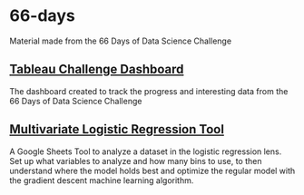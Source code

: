 # 66-days
Material made from the 66 Days of Data Science Challenge

## [Tableau Challenge Dashboard](https://public.tableau.com/profile/lucasbrowdias#!/vizhome/66DaysofDataChallenge/WritingDone)
The dashboard created to track the progress and interesting data from the 66 Days of Data Science Challenge

## [Multivariate Logistic Regression Tool](https://docs.google.com/spreadsheets/d/12HaukahFWy0aqA3HnhiwfeCcAHFHWu6Q0ylW7QCRIbY/edit?usp=sharing)
A Google Sheets Tool to analyze a dataset in the logistic regression lens. Set up what variables to analyze and how many bins to use, to then understand where the model holds best and optimize the regular model with the gradient descent machine learning algorithm.
